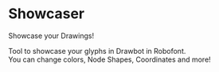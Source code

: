 # Showcaser <br>

Showcase your Drawings! <br>

Tool to showcase your glyphs in Drawbot in Robofont. <br>
You can change colors, Node Shapes, Coordinates and more!
